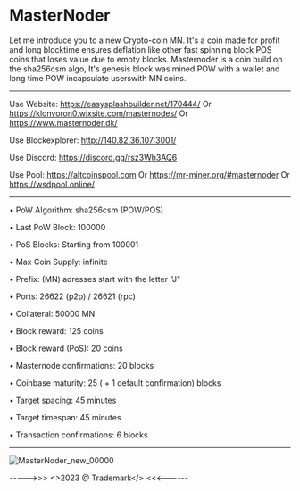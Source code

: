 # MasterNoder

Let me introduce you to a new Crypto-coin MN. It's a coin made for profit and long blocktime ensures deflation like other fast spinning block POS coins that loses value due to empty blocks. Masternoder is a coin build on the sha256csm algo, It's genesis block was mined POW with a wallet and long time POW incapsulate userswith MN coins.

---------------------------------------------------------

Use Website: https://easysplashbuilder.net/170444/ 
Or https://klonvoron0.wixsite.com/masternodes/
Or https://www.masternoder.dk/

Use Blockexplorer: http://140.82.36.107:3001/

Use Discord: https://discord.gg/rsz3Wh3AQ6

Use Pool: https://altcoinspool.com
Or https://mr-miner.org/#masternoder
Or https://wsdpool.online/

-------------------------------------------------------

• PoW Algorithm: sha256csm (POW/POS)

• Last PoW Block: 100000

• PoS Blocks: Starting from 100001

• Max Coin Supply: infinite

• Prefix: (MN) adresses start with the letter "J"

• Ports: 26622 (p2p) / 26621 (rpc)

• Collateral: 50000 MN

• Block reward: 125 coins

• Block reward (PoS): 20 coins

• Masternode confirmations: 20 blocks

• Coinbase maturity: 25 ( + 1 default confirmation) blocks

• Target spacing: 45 minutes

• Target timespan: 45 minutes

• Transaction confirmations: 6 blocks

------------------------------------------------------
![MasterNoder_new_00000](https://github.com/jonK341/MasterNoder/assets/65444803/ca38d7bf-30d9-4494-93d0-45fb590d2233)

----->>> <>2023 @ Trademark</> <<<------
